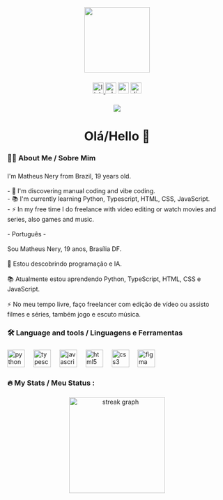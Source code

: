 <div align="center">
  <img height="150" src="https://media.giphy.com/media/v1.Y2lkPTc5MGI3NjExdTRtZWdjN3pvcnZpZGxmdjN6NjAwejIzNmV3NmFqZ3BxdHZjMnc2biZlcD12MV9naWZzX3NlYXJjaCZjdD1n/3knKct3fGqxhK/giphy.gif"  />
</div>

###

<div align="center">
  <a href="https://www.linkedin.com/in/matheus-nery-walkowicz-665067295/" target="_blank">
    <img src="https://img.shields.io/static/v1?message=LinkedIn&logo=linkedin&label=&color=0077B5&logoColor=white&labelColor=&style=for-the-badge" height="25" alt="linkedin logo"  />
  </a>
  <img src="https://img.shields.io/static/v1?message=(61)%2098260-3497&logo=whatsapp&label=&color=25D366&logoColor=white&labelColor=&style=for-the-badge" height="25" alt="whatsapp logo"  />
  <img src="https://img.shields.io/static/v1?message=mnwmatheus@gmail.com&logo=gmail&label=&color=D14836&logoColor=white&labelColor=&style=for-the-badge" height="25" alt="gmail logo"  />
  <img src="https://img.shields.io/static/v1?message=matheusw.exar&logo=discord&label=&color=7289DA&logoColor=white&labelColor=&style=for-the-badge" height="25" alt="discord logo"  />
</div>

###

<div align="center">
  <img src="https://visitor-badge.laobi.icu/badge?page_id=walkowicz19.walkowicz19&"  />
</div>

###

<h1 align="center">Olá/Hello 👋</h1>

###

<h3 align="left">👩‍💻  About Me / Sobre Mim</h3>

###

<p align="left">I'm Matheus Nery from Brazil, 19 years old.<br><br>- 🔭 I'm discovering manual coding and vibe coding.<br>- 📚 I'm currently learning Python, Typescript, HTML, CSS, JavaScript.<br>- ⚡ In my free time I do freelance with video editing or watch movies and series, also games and music.<br><br>- Português -<br><br>Sou Matheus Nery, 19 anos, Brasília DF.<br><br>🔭 Estou descobrindo programação e IA.<br><br>📚 Atualmente estou aprendendo Python, TypeScript, HTML, CSS e JavaScript.<br><br>⚡ No meu tempo livre, faço freelancer com edição de vídeo ou assisto filmes e séries, também jogo e escuto música.</p>

###

<h3 align="left">🛠 Language and tools / Linguagens e Ferramentas</h3>

###

<div align="left">
  <img src="https://cdn.jsdelivr.net/gh/devicons/devicon/icons/python/python-original.svg" height="40" alt="python logo"  />
  <img width="12" />
  <img src="https://cdn.jsdelivr.net/gh/devicons/devicon/icons/typescript/typescript-original.svg" height="40" alt="typescript logo"  />
  <img width="12" />
  <img src="https://cdn.jsdelivr.net/gh/devicons/devicon/icons/javascript/javascript-original.svg" height="40" alt="javascript logo"  />
  <img width="12" />
  <img src="https://cdn.jsdelivr.net/gh/devicons/devicon/icons/html5/html5-original.svg" height="40" alt="html5 logo"  />
  <img width="12" />
  <img src="https://cdn.jsdelivr.net/gh/devicons/devicon/icons/css3/css3-original.svg" height="40" alt="css3 logo"  />
  <img width="12" />
  <img src="https://cdn.jsdelivr.net/gh/devicons/devicon/icons/figma/figma-original.svg" height="40" alt="figma logo"  />
</div>

###

<h3 align="left">🔥   My Stats / Meu Status :</h3>

###

<div align="center">
  <img src="https://streak-stats.demolab.com?user=walkowicz19&locale=en&mode=daily&theme=dark&hide_border=false&border_radius=5&order=3" height="220" alt="streak graph"  />
</div>

###
